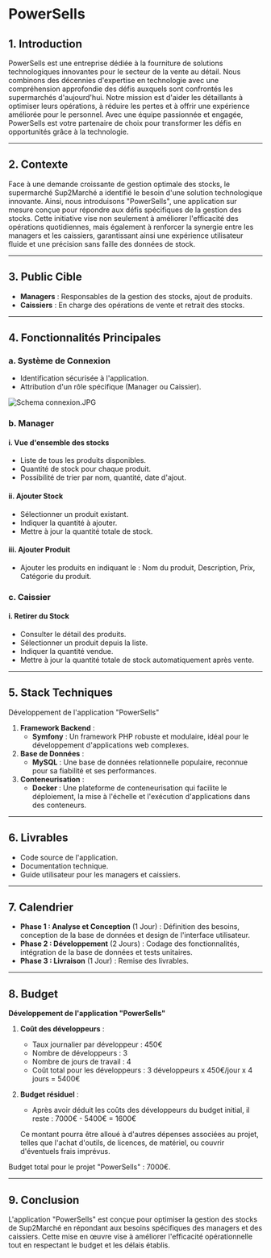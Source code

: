 # PowerSells

## 1. Introduction

PowerSells est une entreprise dédiée à la fourniture de solutions technologiques innovantes pour le secteur de la vente au détail. Nous combinons des décennies d'expertise en technologie avec une compréhension approfondie des défis auxquels sont confrontés les supermarchés d'aujourd'hui. Notre mission est d'aider les détaillants à optimiser leurs opérations, à réduire les pertes et à offrir une expérience améliorée pour le personnel. Avec une équipe passionnée et engagée, PowerSells est votre partenaire de choix pour transformer les défis en opportunités grâce à la technologie.

---

## 2. Contexte

Face à une demande croissante de gestion optimale des stocks, le supermarché Sup2Marché a identifié le besoin d'une solution technologique innovante. Ainsi, nous introduisons "PowerSells", une application sur mesure conçue pour répondre aux défis spécifiques de la gestion des stocks. Cette initiative vise non seulement à améliorer l'efficacité des opérations quotidiennes, mais également à renforcer la synergie entre les managers et les caissiers, garantissant ainsi une expérience utilisateur fluide et une précision sans faille des données de stock.

---

## 3. Public Cible

- **Managers** : Responsables de la gestion des stocks, ajout de produits.
- **Caissiers** : En charge des opérations de vente et retrait des stocks.

---

## 4. Fonctionnalités Principales

### a. Système de Connexion

- Identification sécurisée à l'application.
- Attribution d'un rôle spécifique (Manager ou Caissier).

![Schema connexion.JPG](https://prod-files-secure.s3.us-west-2.amazonaws.com/111c6fd0-cdf7-462b-8f47-9d873c6fa731/ccf25196-118a-4b92-8482-e593bf6eb691/Schema_connexion.jpg)

### b. Manager

#### i. Vue d'ensemble des stocks

- Liste de tous les produits disponibles.
- Quantité de stock pour chaque produit.
- Possibilité de trier par nom, quantité, date d'ajout.

#### ii. Ajouter Stock

- Sélectionner un produit existant.
- Indiquer la quantité à ajouter.
- Mettre à jour la quantité totale de stock.

#### iii. Ajouter Produit

- Ajouter les produits en indiquant le : Nom du produit, Description, Prix, Catégorie du produit.

### c. Caissier

#### i. Retirer du Stock

- Consulter le détail des produits.
- Sélectionner un produit depuis la liste.
- Indiquer la quantité vendue.
- Mettre à jour la quantité totale de stock automatiquement après vente.

---

## 5. Stack Techniques

Développement de l'application "PowerSells"

1. **Framework Backend** :
    - **Symfony** : Un framework PHP robuste et modulaire, idéal pour le développement d'applications web complexes.
2. **Base de Données** :
    - **MySQL** : Une base de données relationnelle populaire, reconnue pour sa fiabilité et ses performances.
3. **Conteneurisation** :
    - **Docker** : Une plateforme de conteneurisation qui facilite le déploiement, la mise à l'échelle et l'exécution d'applications dans des conteneurs.

---

## 6. Livrables

- Code source de l'application.
- Documentation technique.
- Guide utilisateur pour les managers et caissiers.

---

## 7. Calendrier

- **Phase 1 : Analyse et Conception** (1 Jour) : Définition des besoins, conception de la base de données et design de l'interface utilisateur.
- **Phase 2 : Développement** (2 Jours) : Codage des fonctionnalités, intégration de la base de données et tests unitaires.
- **Phase 3 : Livraison** (1 Jour) : Remise des livrables.

---

## 8. Budget

**Développement de l'application "PowerSells"**

1. **Coût des développeurs** :
    - Taux journalier par développeur : 450€
    - Nombre de développeurs : 3
    - Nombre de jours de travail : 4
    - Coût total pour les développeurs : 3 développeurs x 450€/jour x 4 jours = 5400€
2. **Budget résiduel** :
    - Après avoir déduit les coûts des développeurs du budget initial, il reste : 7000€ - 5400€ = 1600€
    
    Ce montant pourra être alloué à d'autres dépenses associées au projet, telles que l'achat d'outils, de licences, de matériel, ou couvrir d'éventuels frais imprévus.

Budget total pour le projet "PowerSells" : 7000€.

---

## 9. Conclusion

L'application "PowerSells" est conçue pour optimiser la gestion des stocks de Sup2Marché en répondant aux besoins spécifiques des managers et des caissiers. Cette mise en œuvre vise à améliorer l'efficacité opérationnelle tout en respectant le budget et les délais établis.
